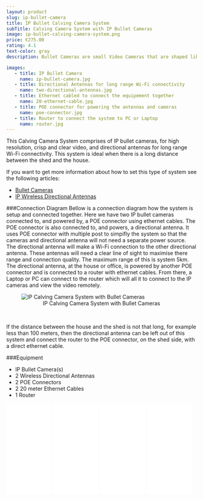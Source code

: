 ```yaml
---
layout: product
slug: ip-bullet-camera
title: IP Bullet Calving Camera System
subTitle: Calving Camera System with IP Bullet Cameras
image: ip-bullet-calving-camera-system.png
price: €275.00
rating: 4.1
text-color: gray
description: Bullet Cameras are small Video Cameras that are shaped like a rifle bullet. Bullet Cameras easily mount on ceilings or walls. The main advantage of Bullet Cameras is their low cost and small size 

images:
   - title: IP Bullet Camera
     name: ip-bullet-camera.jpg
   - title: Directional Antennas for long range Wi-Fi connectivity
     name: two-directional-antennas.jpg
   - title: Ethernet cabled to connect the equipement together
     name: 20-ethernet-cable.jpg
   - title: POE connector for powering the antennas and cameras
     name: poe-connector.jpg
   - title: Router to connect the system to PC or Laptop
     name: router.jpg
---
```


This Calving Camera System comprises of IP bullet cameras, for high resolution, crisp and clear video, and directional antennas for long range Wi-Fi connectivity. This system is ideal when there is a long distance between the shed and the house.

If you want to get more information about how to set this type of system see the following articles: 

 - [Bullet Cameras]({{site.baseurl}}/cameras/2015/07/10/bullet-cameras.html)
 - [IP Wireless Directional Antennas]({{site.baseurl}}/wireless/2015/05/26/ip-wireless-directional-antenns.html)



###Connection Diagram
Bellow is a connection diagram how the system is setup and connected together. Here we have two IP bullet cameras connected to, and powered by, a POE connector using ethernet cables. The POE connector is also connected to, and powers, a directional antenna. It uses POE connector with multiple post to simpifly the system so that the cameras and directional antenna will not need a separate power source. The directional antenna will make a Wi-Fi connection to the other directional antenna. These antennas will need a clear line of sight to maximise there range and connection quality. The maximum range of this is system 5km.
The directional antenna, at the house or office, is powered by another POE connector and is connected to a router with ethernet cables. From there, a Laptop or PC can connect to the router which will all it to connect to the IP cameras and view the video remotely.

<figure>
  <img src="{{site.baseurl}}/img/connection-diagrams/bullet-ip-camera-antenna-connection-diagram.png" alt="IP Calving Camera System with Bullet Cameras">
  <figcaption style="text-align: center;">IP Calving Camera System with Bullet Cameras</figcaption>
</figure>
<br>

If the distance between the house and the shed is not that long, for example less than 100 meters, then the directional antenna can be left out of this system and connect the router to the POE connector, on the shed side, with a direct ethernet cable.

###Equipment

- IP Bullet Camera(s)
- 2 Wireless Directional Antennas
- 2 POE Connectors
- 2 20 meter Ethernet Cables
- 1 Router


<iframe style="width:120px;height:240px;" marginwidth="0" marginheight="0" scrolling="no" frameborder="0" src="//ws-na.amazon-adsystem.com/widgets/q?ServiceVersion=20070822&OneJS=1&Operation=GetAdHtml&MarketPlace=US&source=ac&ref=qf_sp_asin_til&ad_type=product_link&tracking_id=jhollerano-20&marketplace=amazon&region=US&placement=B008O5BIWW&asins=B008O5BIWW&linkId=X7V3PF5IHPXV7H4D&show_border=true&link_opens_in_new_window=true&price_color=BF3E3E&title_color=759BBD&bg_color=F9F3F3">
</iframe>

<iframe style="width:120px;height:240px;" marginwidth="0" marginheight="0" scrolling="no" frameborder="0" src="//ws-na.amazon-adsystem.com/widgets/q?ServiceVersion=20070822&OneJS=1&Operation=GetAdHtml&MarketPlace=US&source=ac&ref=qf_sp_asin_til&ad_type=product_link&tracking_id=jhollerano-20&marketplace=amazon&region=US&placement=B004EGI3CI&asins=B004EGI3CI&linkId=NACNL6576ZSEOJ4Y&show_border=true&link_opens_in_new_window=true&price_color=BF3E3E&title_color=759BBD&bg_color=F9F3F3" >
</iframe>

<iframe style="width:120px;height:240px;" marginwidth="0" marginheight="0" scrolling="no" frameborder="0" src="//ws-na.amazon-adsystem.com/widgets/q?ServiceVersion=20070822&OneJS=1&Operation=GetAdHtml&MarketPlace=US&source=ac&ref=qf_sp_asin_til&ad_type=product_link&tracking_id=jhollerano-20&marketplace=amazon&region=US&placement=B00QELK40K&asins=B00QELK40K&linkId=KYMLRVF6NPZZLD7F&show_border=true&link_opens_in_new_window=true&price_color=BF3E3E&title_color=759BBD&bg_color=F9F3F3">
</iframe>

<iframe style="width:120px;height:240px;" marginwidth="0" marginheight="0" scrolling="no" frameborder="0" src="//ws-na.amazon-adsystem.com/widgets/q?ServiceVersion=20070822&OneJS=1&Operation=GetAdHtml&MarketPlace=US&source=ac&ref=qf_sp_asin_til&ad_type=product_link&tracking_id=jhollerano-20&marketplace=amazon&region=US&placement=B003Y5RYNY&asins=B003Y5RYNY&linkId=EKBIJQMW6E65ZHHP&show_border=true&link_opens_in_new_window=true&price_color=BF3E3E&title_color=759BBD&bg_color=F9F3F3">
</iframe>

